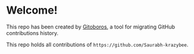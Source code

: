 # Welcome!

This repo has been created by [Gitoboros](https://gitoboros.xyz), a tool for migrating GitHub contributions history.

This repo holds all contributions of `https://github.com/Saurabh-krazybee`.
